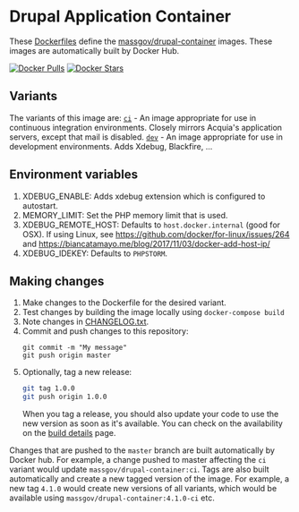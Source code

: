 Drupal Application Container
============================

These [Dockerfiles](https://docs.docker.com/engine/reference/builder/) define the [massgov/drupal-container](https://hub.docker.com/r/massgov/drupal-container) images.  These images are automatically built by Docker Hub.

[![Docker Pulls](https://img.shields.io/docker/pulls/massgov/drupal-container.svg)](https://hub.docker.com/r/massgov/drupal-container)
[![Docker Stars](https://img.shields.io/docker/stars/massgov/drupal-container.svg)](https://hub.docker.com/r/massgov/drupal-container)


Variants
--------
The variants of this image are:
  [`ci`](./ci/) - An image appropriate for use in continuous integration environments.  Closely mirrors Acquia's application servers, except that mail is disabled.
  [`dev`](./dev/) - An image appropriate for use in development environments.  Adds Xdebug, Blackfire, ...

Environment variables
------------------
1. XDEBUG_ENABLE: Adds xdebug extension which is configured to autostart.
2. MEMORY_LIMIT: Set the PHP memory limit that is used.
3. XDEBUG_REMOTE_HOST: Defaults to `host.docker.internal` (good for OSX). If using Linux, see https://github.com/docker/for-linux/issues/264 and https://biancatamayo.me/blog/2017/11/03/docker-add-host-ip/
4. XDEBUG_IDEKEY: Defaults to `PHPSTORM`.

Making changes
--------------

1. Make changes to the Dockerfile for the desired variant.
2. Test changes by building the image locally using `docker-compose build`
3. Note changes in [CHANGELOG.txt](./CHANGELOG.txt).
4. Commit and push changes to this repository: 
    ```
    git commit -m "My message"
    git push origin master
    ```
5. Optionally, tag a new release:
    ```bash
    git tag 1.0.0
    git push origin 1.0.0
    ```
    When you tag a release, you should also update your code to use the new version as soon as it's available.  You can check on the availability on the [build details](https://hub.docker.com/r/massgov/drupal-container/builds/) page.

Changes that are pushed to the `master` branch are built automatically by Docker hub.  For example, a change pushed to master affecting the `ci` variant would update `massgov/drupal-container:ci`.  Tags are also built automatically and create a new tagged version of the image.  For example, a new tag `4.1.0` would create new versions of all variants, which would be available using `massgov/drupal-container:4.1.0-ci` etc.
